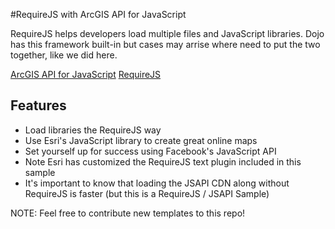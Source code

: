 #RequireJS with ArcGIS API for JavaScript

RequireJS helps developers load multiple files and JavaScript libraries.  Dojo has this framework built-in but cases may arrise where need to put the two together, like we did here.

[ArcGIS API for JavaScript](https://developers.arcgis.com/javascript/)
[RequireJS](http://requirejs.org/)

## Features

* Load libraries the RequireJS way
* Use Esri's JavaScript library to create great online maps 
* Set yourself up for success using Facebook's JavaScript API
* Note Esri has customized the RequireJS text plugin included in this sample
* It's important to know that loading the JSAPI CDN along without RequireJS is faster (but this is a RequireJS / JSAPI Sample) 


NOTE: Feel free to contribute new templates to this repo!